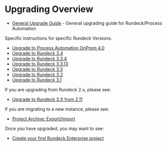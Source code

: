 # Upgrading Overview

- [General Upgrade Guide](upgrading.md) - General upgrading guide for Rundeck/Process Automation

Specific instructions for specific Rundeck Versions:

- [Upgrade to Process Automation OnPrem 4.0](upgrading-to-4.md)
- [Upgrade to Rundeck 3.4](upgrading-to-rundeck-3.4.md)
- [Upgrade to Rundeck 3.3.4](upgrading-to-rundeck-3.3.4.md)
- [Upgrade to Rundeck 3.3.13](upgrading-to-rundeck-3.3.13.md)
- [Upgrade to Rundeck 3.3](upgrading-to-rundeck-3.3.md)
- [Upgrade to Rundeck 3.2](upgrading-to-rundeck-3.2.md)
- [Upgrade to Rundeck 3.1](upgrading-to-rundeck-3.1.md)


If you are upgrading from Rundeck 2.x, please see:

- [Upgrade to Rundeck 3.X from 2.11](upgrading-to-rundeck3.md)

If you are migrating to a new instance, please see:
- [Project Archive: Export/Import](/manual/projects/project-archive.md)

Once you have upgraded, you may want to see:

- [Create your first Rundeck Enterprise project](/manual/03-getting-started.md#project-setup)
